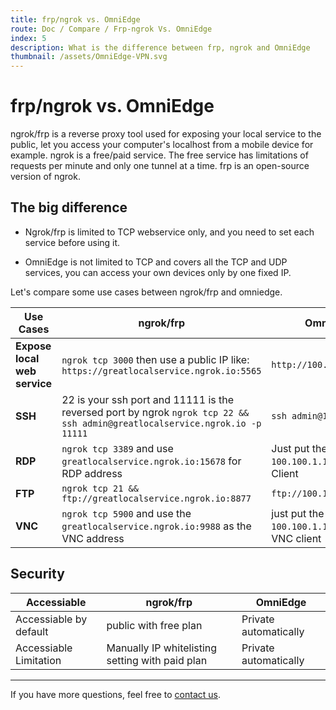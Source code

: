 ```yaml
---
title: frp/ngrok vs. OmniEdge
route: Doc / Compare / Frp-ngrok Vs. OmniEdge
index: 5
description: What is the difference between frp, ngrok and OmniEdge
thumbnail: /assets/OmniEdge-VPN.svg
---
```


# frp/ngrok vs. OmniEdge

ngrok/frp is a reverse proxy tool used for exposing your local service to the public, let you access your computer's localhost from a mobile device for example. ngrok is a free/paid service. The free service has limitations of requests per minute and only one tunnel at a time. frp is an open-source version of ngrok. 

## The big difference

- Ngrok/frp is limited to TCP webservice only, and you need to set each service before using it.

- OmniEdge is not limited to TCP and covers all the TCP and UDP services, you can access your own devices only by one fixed IP. 

Let's compare some use cases between ngrok/frp and omniedge.

|Use Cases|ngrok/frp|OmniEdge|
|--|--|--|
|**Expose local web service**|`ngrok tcp 3000` then use a public IP like: `https://greatlocalservice.ngrok.io:5565` | `http://100.100.1.1:3000`|
|**SSH**| 22 is your ssh port and 11111 is the reversed port by ngrok `ngrok tcp 22 && ssh admin@greatlocalservice.ngrok.io -p 11111` | `ssh admin@100.100.1.1` |
|**RDP**| `ngrok tcp 3389` and use `greatlocalservice.ngrok.io:15678` for RDP address | Just put the omniedge IP `100.100.1.1` into the RDP Client|
|**FTP**| `ngrok tcp 21 && ftp://greatlocalservice.ngrok.io:8877` | `ftp://100.100.1.1` |
|**VNC**|`ngrok tcp 5900` and use the `greatlocalservice.ngrok.io:9988` as the VNC address |just put the OmniEdge IP `100.100.1.1` into the VNC client|

## Security

|Accessiable|ngrok/frp|OmniEdge|
|-|---|--|
|Accessiable by default|public with free plan|Private automatically|
|Accessiable Limitation|Manually IP whitelisting setting with paid plan|Private automatically|

-----

If you have more questions, feel free to [contact us](mailto:support@omniedge.io).